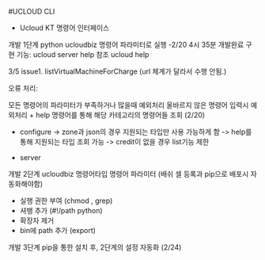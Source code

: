 #UCLOUD CLI


- Ucloud KT 명령어 인터페이스

개발 1단계  python ucloudbiz 명령어 파라미터로 실행
-2/20 4시 35분 개발완료
구현 기능:  ucloud server help 참조
          ucloud help


3/5 issue1. listVirtualMachineForCharge (url 체계가 달라서 수행 안됨.)


오류 처리: 

모든 명령어의 파라미터가 부족하거나 많을때 예외처리
올바르지 않은 명령어 입력시 예외처리 + help 명령어를 통해 해당 카테고리의 명령어들 조회 (2/20)

- configure
-> zone과 json의 경우 지원되는 타입만 사용 가능하게 함
-> help를 통해 지원되는 타입 조회 가능
-> credit이 없을 경우 list기능 제한

- server




개발 2단계   ucloudbiz 명령어타입 명령어 파라미터 (배쉬 셀  등록과 pip으로 배포시 자동화해야함)
- 실행 권한 부여   (chmod , grep)
- 셔뱅 추가 (#!/path   python)
- 확장자 제거 
- bin에 path 추가   (export)


개발 3단계  pip을 통한 설치 후, 2단계의 설정 자동화 (2/24)

